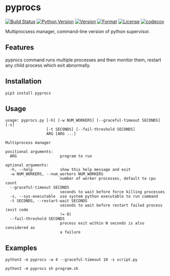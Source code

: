 # pyprocs

[![Build Status](https://travis-ci.com/guyingbo/multiproc.svg?branch=master)](https://travis-ci.com/guyingbo/multiproc)
[![Python Version](https://img.shields.io/pypi/pyversions/pyprocs.svg)](https://pypi.python.org/pypi/pyprocs)
[![Version](https://img.shields.io/pypi/v/pyprocs.svg)](https://pypi.python.org/pypi/pyprocs)
[![Format](https://img.shields.io/pypi/format/pyprocs.svg)](https://pypi.python.org/pypi/pyprocs)
[![License](https://img.shields.io/pypi/l/pyprocs.svg)](https://pypi.python.org/pypi/pyprocs)
[![codecov](https://codecov.io/gh/guyingbo/pyprocs/branch/master/graph/badge.svg)](https://codecov.io/gh/guyingbo/pyprocs)

Multiprocsess manager, command-line version of python supervisor.


## Features

pyprocs command runs multiple processes and then monitor them, restart any child process which exit abnormally.

## Installation

~~~
pip3 install pyprocs
~~~

## Usage

~~~
usage: pyprocs.py [-h] [-w NUM_WORKERS] [--graceful-timeout SECONDS] [-s]
                  [-t SECONDS] [--fail-threshold SECONDS]
                  ARG [ARG ...]

Multiprocess manager

positional arguments:
  ARG                   program to run

optional arguments:
  -h, --help            show this help message and exit
  -w NUM_WORKERS, --num_workers NUM_WORKERS
                        number of worker processes, default to cpu count
  --graceful-timeout SECONDS
                        seconds to wait before force killing processes
  -s, --sys-executable  use system python executable to run command
  -t SECONDS, --restart-wait SECONDS
                        seconds to wait before restart failed process (exit code
                        != 0)
  --fail-threshold SECONDS
                        process exit within N seconds is also considered as
                        a failure
~~~

## Examples

~~~
python3 -m pyprocs -w 4 --graceful-timeout 10 -s script.py
~~~

~~~
python3 -m pyprocs sh program.sh
~~~

